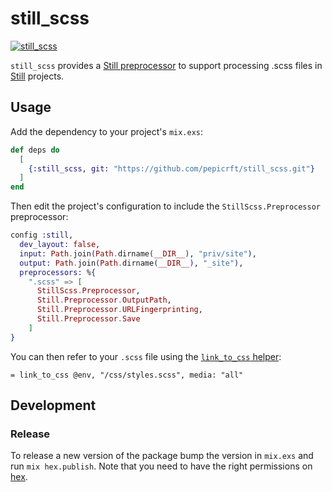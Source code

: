 # still_scss

[![still_scss](https://github.com/pepicrft/still_scss/actions/workflows/still_scss.yml/badge.svg)](https://github.com/pepicrft/still_scss/actions/workflows/still_scss.yml)

`still_scss` provides a [Still preprocessor](https://hexdocs.pm/still/preprocessors.html#custom-preprocessors) to support processing .scss files in [Still](https://stillstatic.io/) projects.

## Usage

Add the dependency to your project's `mix.exs`:

```elixir
def deps do
  [
    {:still_scss, git: "https://github.com/pepicrft/still_scss.git"}
  ]
end
```

Then edit the project's configuration to include the `StillScss.Preprocessor` preprocessor:

```exs
config :still,
  dev_layout: false,
  input: Path.join(Path.dirname(__DIR__), "priv/site"),
  output: Path.join(Path.dirname(__DIR__), "_site"),
  preprocessors: %{
    ".scss" => [
      StillScss.Preprocessor,
      Still.Preprocessor.OutputPath,
      Still.Preprocessor.URLFingerprinting,
      Still.Preprocessor.Save
    ]
}
```

You can then refer to your `.scss` file using the [`link_to_css` helper](https://hexdocs.pm/still/Still.Compiler.TemplateHelpers.html#link_to_css/3):

```slime
= link_to_css @env, "/css/styles.scss", media: "all"
```

## Development

### Release

To release a new version of the package bump the version in `mix.exs` and run `mix hex.publish`. Note that you need to have the right permissions on [hex](https://hex.pm).
